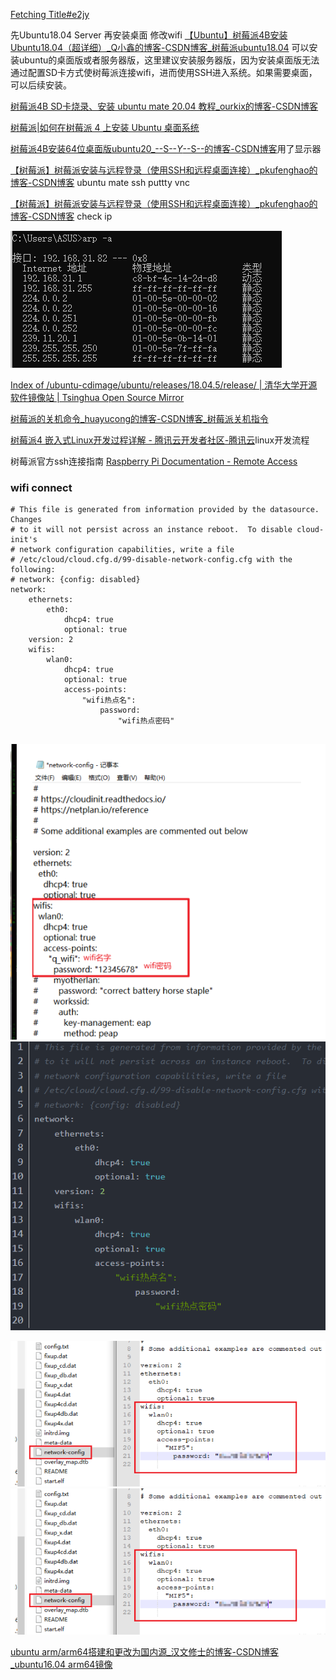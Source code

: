 [Fetching Title#e2jy](https://blog.csdn.net/qq_49860546/article/details/119323138)

先Ubuntu18.04 Server 再安装桌面  修改wifi
[【Ubuntu】树莓派4B安装Ubuntu18.04（超详细）_Q小鑫的博客-CSDN博客_树莓派ubuntu18.04](https://blog.csdn.net/qq_42108414/article/details/126069735?spm=1001.2101.3001.6650.2&utm_medium=distribute.pc_relevant.none-task-blog-2%7Edefault%7EYuanLiJiHua%7EPosition-2-126069735-blog-112290653.pc_relevant_aa_2&depth_1-utm_source=distribute.pc_relevant.none-task-blog-2%7Edefault%7EYuanLiJiHua%7EPosition-2-126069735-blog-112290653.pc_relevant_aa_2&utm_relevant_index=3)
可以安装ubuntu的桌面版或者服务器版，这里建议安装服务器版，因为安装桌面版无法通过配置SD卡方式使树莓派连接wifi，进而使用SSH进入系统。如果需要桌面，可以后续安装。

[树莓派4B SD卡烧录、安装 ubuntu mate 20.04 教程_ourkix的博客-CSDN博客](https://blog.csdn.net/ourkix/article/details/113412367?spm=1001.2101.3001.6650.5&utm_medium=distribute.pc_relevant.none-task-blog-2%7Edefault%7ECTRLIST%7ERate-5-113412367-blog-112290653.pc_relevant_aa_2&depth_1-utm_source=distribute.pc_relevant.none-task-blog-2%7Edefault%7ECTRLIST%7ERate-5-113412367-blog-112290653.pc_relevant_aa_2&utm_relevant_index=6)


[树莓派|如何在树莓派 4 上安装 Ubuntu 桌面系统](https://linux.cn/article-13817-1.html)


[树莓派4B安装64位桌面版ubuntu20_--S--_Y_--S--的博客-CSDN博客](https://blog.csdn.net/Dream_run_better/article/details/112290653)用了显示器

[【树莓派】树莓派安装与远程登录（使用SSH和远程桌面连接）_pkufenghao的博客-CSDN博客](https://blog.csdn.net/iefenghao/article/details/88836303)
ubuntu mate ssh puttty vnc

[【树莓派】树莓派安装与远程登录（使用SSH和远程桌面连接）_pkufenghao的博客-CSDN博客](https://blog.csdn.net/iefenghao/article/details/88836303)
check ip

![](https://raw.githubusercontent.com/acdefg/cdn/main/obsidian/20221027224443.png)

[Index of /ubuntu-cdimage/ubuntu/releases/18.04.5/release/ | 清华大学开源软件镜像站 | Tsinghua Open Source Mirror](https://mirrors.tuna.tsinghua.edu.cn/ubuntu-cdimage/ubuntu/releases/18.04.5/release/)

[树莓派的关机命令_huayucong的博客-CSDN博客_树莓派关机指令](https://blog.csdn.net/huayucong/article/details/51706252)

[树莓派4 嵌入式Linux开发过程详解 - 腾讯云开发者社区-腾讯云](https://cloud.tencent.com/developer/article/1806436)linux开发流程

树莓派官方ssh连接指南
[Raspberry Pi Documentation - Remote Access](https://www.raspberrypi.com/documentation/computers/remote-access.html#how-to-find-your-ip-address)
### wifi connect
```shell
# This file is generated from information provided by the datasource.  Changes
# to it will not persist across an instance reboot.  To disable cloud-init's
# network configuration capabilities, write a file
# /etc/cloud/cloud.cfg.d/99-disable-network-config.cfg with the following:
# network: {config: disabled}
network:
    ethernets:
        eth0:
            dhcp4: true
            optional: true
    version: 2
    wifis:
        wlan0:
            dhcp4: true
            optional: true
            access-points:
                "wifi热点名":
                    password:
                        "wifi热点密码"


```

![](https://raw.githubusercontent.com/acdefg/cdn/main/obsidian/20221027232355.png)
![](https://raw.githubusercontent.com/acdefg/cdn/main/obsidian/20221027232540.png)

![](https://raw.githubusercontent.com/acdefg/cdn/main/obsidian/20221027232710.png)
![](https://raw.githubusercontent.com/acdefg/cdn/main/obsidian/20221027232710.png)

[ubuntu arm/arm64搭建和更改为国内源_汉文修士的博客-CSDN博客_ubuntu16.04 arm64镜像](https://blog.csdn.net/c417469898/article/details/106412687?spm=1001.2101.3001.6650.1&utm_medium=distribute.pc_relevant.none-task-blog-2%7Edefault%7ECTRLIST%7ERate-1-106412687-blog-116562070.pc_relevant_aa&depth_1-utm_source=distribute.pc_relevant.none-task-blog-2%7Edefault%7ECTRLIST%7ERate-1-106412687-blog-116562070.pc_relevant_aa&utm_relevant_index=2)